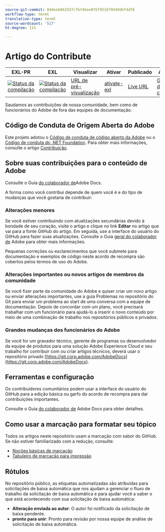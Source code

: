```yaml
---
source-git-commit: 84deeb062937c7bf46ee0f6f9516f9d49dbf4df6
workflow-type: tm+mt
translation-type: tm+mt
source-wordcount: '517'
ht-degree: 11%

---
```

# Artigo do Contribute

| EXL-PR | EXL | Visualizar | Ativar | Publicado | Ajuda |
|--- |--- |--- |--- |--- |--- |
| [![Status da compilação](https://docs.ci.corp.adobe.com/view/exl-pr/job/audience-manager.en_pr-exl/badge/icon)](https://docs.ci.corp.adobe.com/view/exl-pr/job/audience-manager.en_pr-exl/lastBuild/) | [![Status da compilação](https://docs.ci.corp.adobe.com/view/exl-pr/job/audience-manager.en_exl/lastBuild/badge/icon)](https://docs.ci.corp.adobe.com/view/exl-pr/job/audience-manager.en_exl/lastBuild/lastBuild) | [URL de pré-visualização](https://experienceleague.corp.adobe.com/docs/audience-manager/user-guide/aam-home.html?lang=en) | [ativate-exl](https://docs.ci.corp.adobe.com/job/activate-exl/build/) | [Live URL](https://experienceleague.adobe.com/docs/audience-manager/user-guide/aam-home.html?lang=en) | [Guia de criação](https://experienceleague.adobe.com/docs/authoring-guide-exl/using/home.html?lang=en) |

Saudamos as contribuições de nossa comunidade, bem como de funcionários do Adobe de fora das equipes de documentação.

## Código de Conduta de Origem Aberta do Adobe

Este projeto adotou o [Código de conduta de código aberto da Adobe](code-of-conduct.md) ou o [Código de conduta do .NET Foundation](https://dotnetfoundation.org/code-of-conduct). Para obter mais informações, consulte o artigo [Contribuição](contributing.md).

## Sobre suas contribuições para o conteúdo de Adobe

Consulte o Guia [do colaborador de](https://docs.adobe.com/content/help/en/contributor/contributor-guide/introduction.html)Adobe Docs.

A forma como você contribui depende de quem você é e do tipo de mudanças que você gostaria de contribuir:

### Alterações menores

Se você estiver contribuindo com atualizações secundárias devido à bondade de seu coração, visite o artigo e clique no link **Editar** no artigo que vai para a fonte GitHub do artigo. Em seguida, use a interface do usuário do GitHub para fazer suas atualizações. Consulte o Guia [geral do colaborador de](https://docs.adobe.com/content/help/en/contributor/contributor-guide/introduction.html) Adobe para obter mais informações.

Pequenas correções ou esclarecimentos que você submete para documentação e exemplos de código neste acordo de recompra são cobertos pelos termos de uso do Adobe.

### Alterações importantes ou novos artigos de membros da comunidade

Se você fizer parte da comunidade do Adobe e quiser criar um novo artigo ou enviar alterações importantes, use a guia Problemas no repositório do Git para enviar um problema ao start de uma conversa com a equipe de documentação. Depois de concordar com um plano, você precisará trabalhar com um funcionário para ajudá-lo a inserir o novo conteúdo por meio de uma combinação de trabalho nos repositórios públicos e privados.

<!--
If you submit a pull request with significant changes to documentation and code examples, you'll see a message in the pull request asking you to submit an online contribution license agreement (CLA). We need you to complete the online form before we can review your pull request.
-->

### Grandes mudanças dos funcionários do Adobe

Se você for um gravador técnico, gerente de programas ou desenvolvedor da equipe de produtos para uma solução Adobe Experience Cloud e seu trabalho for contribuir com ou criar artigos técnicos, deverá usar o repositório privado [https://git.corp.adobe.com/AdobeDocs](https://git.corp.adobe.com/AdobeDocs). <!--Employees from other parts of the Adobe world should use the public repo for minor updates.-->

## Ferramentas e configuração

Os contribuidores comunitários podem usar a interface do usuário do GitHub para a edição básica ou garfo do acordo de recompra para dar contribuições importantes.

Consulte o Guia [do colaborador de](https://docs.adobe.com/content/help/en/contributor/contributor-guide/introduction.html) Adobe Docs para obter detalhes.

## Como usar a marcação para formatar seu tópico

Todos os artigos neste repositório usam a marcação com sabor do GitHub. Se não estiver familiarizado com a redução, consulte:

* [Noções básicas de marcação](https://help.github.com/articles/markdown-basics/)
* [Tabuleiro de marcação para impressão](https://guides.github.com/pdfs/markdown-cheatsheet-online.pdf)

## Rótulos

No repositório público, as etiquetas automatizadas são atribuídas para solicitações de baixa automática que nos ajudam a gerenciar o fluxo de trabalho da solicitação de baixa automática e para ajudar você a saber o que está acontecendo com sua solicitação de baixa automática:

* **Alteração enviada ao autor**: O autor foi notificado da solicitação de baixa pendente.
* **pronto para unir**: Pronto para revisão por nossa equipe de análise de solicitação de baixa automática.


